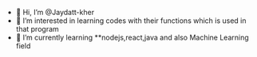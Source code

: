 - 👋 Hi, I’m @Jaydatt-kher
- 👀 I’m interested in learning codes with their functions which is used in that program 
- 🌱 I’m currently learning **nodejs,react,java and also Machine Learning field 


<!---
Jaydatt-kher/Jaydatt-kher is a ✨ special ✨ repository because its `README.md` (this file) appears on your GitHub profile.
You can click the Preview link to take a look at your changes.
--->
